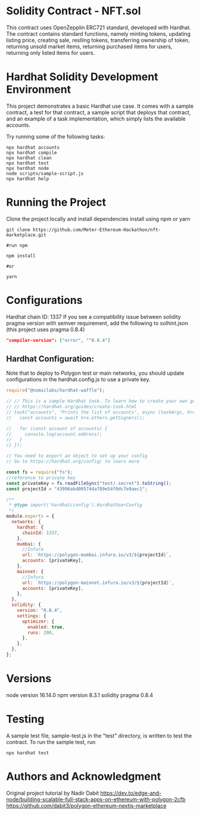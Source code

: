 # Solidity Contract - NFT.sol

This contract uses OpenZepplin ERC721 standard, developed with Hardhat.
The contract contains standard functions, namely minting tokens, updating listing price, creating sale, reslling tokens, transferring ownership of token, returning unsold market items, returning purchased items for users, returning only listed items for users. 

# Hardhat Solidity Development Environment 

This project demonstrates a basic Hardhat use case. It comes with a sample contract, a test for that contract, a sample script that deploys that contract, and an example of a task implementation, which simply lists the available accounts.

Try running some of the following tasks:

```shell
npx hardhat accounts
npx hardhat compile
npx hardhat clean
npx hardhat test
npx hardhat node
node scripts/sample-script.js
npx hardhat help
```
# Running the Project
Clone the project locally and install dependencies
install using npm or yarn

```shell
git clone https://github.com/Meter-Ethereum-Hackathon/nft-marketplace.git

#run npm 

npm install 

#or

yarn

```
# Configurations
Hardhat chain ID: 1337
If you see a compatibility issue between solidity pragma version with semver requirement, add the following to solhint.json (this project uses pragma 0.8.4)

```JSON
"compiler-version": ["error", "^0.8.4"] 

```

## Hardhat Configuration:

Note that to deploy to Polygon test or main networks, you should update configurations in the hardhat.config.js to use a private key. 


```JavaScript
require("@nomiclabs/hardhat-waffle");

// // This is a sample Hardhat task. To learn how to create your own go to
// // https://hardhat.org/guides/create-task.html
// task("accounts", "Prints the list of accounts", async (taskArgs, hre) => {
//   const accounts = await hre.ethers.getSigners();

//   for (const account of accounts) {
//     console.log(account.address);
//   }
// });

// You need to export an object to set up your config
// Go to https://hardhat.org/config/ to learn more

const fs = require("fs");
//reference to private key
const privateKey = fs.readFileSync("test/.secret").toString();
const projectId = "43996abd00574da789e54f0dc7e9aec1";

/**
 * @type import('hardhat/config').HardhatUserConfig
 */
module.exports = {
  networks: {
    hardhat: {
      chainId: 1337,
    },
    mumbai: {
      //Infura
      url: `https://polygon-mumbai.infura.io/v3/${projectId}`,
      accounts: [privateKey],
    },
    mainnet: {
      //Infura
      url: `https://polygon-mainnet.infura.io/v3/${projectId}`,
      accounts: [privateKey],
    },
  },
  solidity: {
    version: "0.8.4",
    settings: {
      optimizer: {
        enabled: true,
        runs: 200,
      },
    },
  },
};
```

# Versions
node version 16.14.0
npm version 8.3.1
solidity pragma 0.8.4

# Testing
A sample test file, sample-test.js in the "test" directory, is written to test the contract. To run the sample test, run
```shell
npx hardhat test
```

# Authors and Acknowledgment
Original project tutorial by Nadir Dabit
https://dev.to/edge-and-node/building-scalable-full-stack-apps-on-ethereum-with-polygon-2cfb
https://github.com/dabit3/polygon-ethereum-nextjs-marketplace
